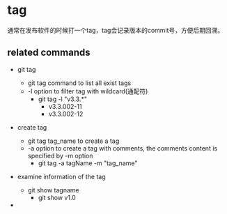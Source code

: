 # tag
通常在发布软件的时候打一个tag，tag会记录版本的commit号，方便后期回溯。

## related commands
- git tag
    - git tag command to list all exist tags
    - -l option to filter tag with wildcard(通配符)
        - git tag -l "v3.3.*"
            - v3.3.002-11
            - v3.3.002-12
- create tag
    - git tag tag_name to create a tag
    - -a option to create a tag with comments, the comments content is specified by -m option
        - git tag -a tagName -m "tag_name"

- examine information of the tag
    - git show tagname
        - git show v1.0    
- 